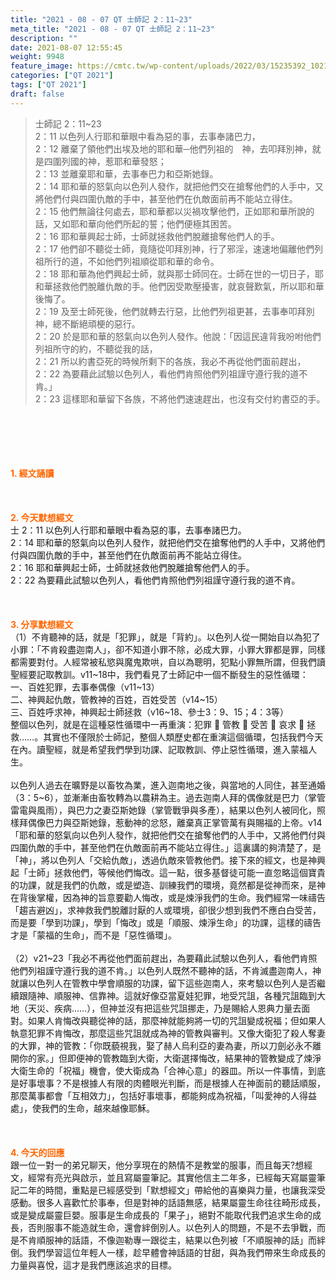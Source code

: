 ```yaml
---
title: "2021 - 08 - 07 QT 士師記 2：11~23"
meta_title: "2021 - 08 - 07 QT 士師記 2：11~23"
description: ""
date: 2021-08-07 12:55:45
weight: 9948
feature_image: https://cmtc.tw/wp-content/uploads/2022/03/15235392_10211799862337740_180693556567566654_o-1.webp
categories: ["QT 2021"]
tags: ["QT 2021"]
draft: false
---
```


<blockquote>士師記 2：11~23<br />
2：11 以色列人行耶和華眼中看為惡的事，去事奉諸巴力，<br />
2：12 離棄了領他們出埃及地的耶和華─他們列祖的　神，去叩拜別神，就是四圍列國的神，惹耶和華發怒；<br />
2：13 並離棄耶和華，去事奉巴力和亞斯她錄。<br />
2：14 耶和華的怒氣向以色列人發作，就把他們交在搶奪他們的人手中，又將他們付與四圍仇敵的手中，甚至他們在仇敵面前再不能站立得住。<br />
2：15 他們無論往何處去，耶和華都以災禍攻擊他們，正如耶和華所說的話，又如耶和華向他們所起的誓；他們便極其困苦。<br />
2：16 耶和華興起士師，士師就拯救他們脫離搶奪他們人的手。<br />
2：17 他們卻不聽從士師，竟隨從叩拜別神，行了邪淫，速速地偏離他們列祖所行的道，不如他們列祖順從耶和華的命令。<br />
2：18 耶和華為他們興起士師，就與那士師同在。士師在世的一切日子，耶和華拯救他們脫離仇敵的手。他們因受欺壓擾害，就哀聲歎氣，所以耶和華後悔了。<br />
2：19 及至士師死後，他們就轉去行惡，比他們列祖更甚，去事奉叩拜別神，總不斷絕頑梗的惡行。<br />
2：20 於是耶和華的怒氣向以色列人發作。他說：「因這民違背我吩咐他們列祖所守的約，不聽從我的話，<br />
2：21 所以約書亞死的時候所剩下的各族，我必不再從他們面前趕出，<br />
2：22 為要藉此試驗以色列人，看他們肯照他們列祖謹守遵行我的道不肯。」<br />
2：23 這樣耶和華留下各族，不將他們速速趕出，也沒有交付約書亞的手。</blockquote><br />
&nbsp;<br />
<br />
&nbsp;<br />
<br />
<span style="color: #ff6600;"><strong>1. </strong><strong>經文誦讀</strong></span><br />
<br />
<span style="color: #ff6600;"><strong> </strong></span><br />
<br />
<span style="color: #ff6600;"><strong>2. 今天默想</strong><strong>經文<br />
</strong></span>士 2：11 以色列人行耶和華眼中看為惡的事，去事奉諸巴力。<br />
2：14 耶和華的怒氣向以色列人發作，就把他們交在搶奪他們的人手中，又將他們付與四圍仇敵的手中，甚至他們在仇敵面前再不能站立得住。<br />
2：16 耶和華興起士師，士師就拯救他們脫離搶奪他們人的手。<br />
2：22 為要藉此試驗以色列人，看他們肯照他們列祖謹守遵行我的道不肯。<br />
<br />
&nbsp;<br />
<br />
<span style="color: #ff6600;"><strong>3. 分享默想經文<br />
</strong></span>（1）不肯聽神的話，就是「犯罪」，就是「背約」。以色列人從一開始自以為犯了小罪：「不肯殺盡迦南人」，卻不知道小罪不除，必成大罪，小罪大罪都是罪，同樣都需要對付。人經常被私慾與魔鬼欺哄，自以為聰明，犯點小罪無所謂，但我們讀聖經要記取教訓。v11~18中，我們看見了士師記中一個不斷發生的惡性循環：<br />
一、百姓犯罪，去事奉偶像（v11~13）<br />
二、神興起仇敵，管教神的百姓，百姓受苦（v14~15）<br />
三、百姓呼求神，神興起士師拯救（v16~18、參士3：9、15；4：3等）<br />
整個以色列，就是在這種惡性循環中一再重演：犯罪  管教  受苦  哀求  拯救……。其實也不僅限於士師記，整個人類歷史都在重演這個循環，包括我們今天在內。讀聖經，就是希望我們學到功課、記取教訓、停止惡性循環，進入蒙福人生。<br />
<br />
以色列人過去在曠野是以畜牧為業，進入迦南地之後，與當地的人同住，甚至通婚（3：5~6），並漸漸由畜牧轉為以農耕為主。過去迦南人拜的偶像就是巴力（掌管雷電與風雨），與巴力之妻亞斯她錄（掌管戰爭與多產），結果以色列人被同化，照樣拜偶像巴力與亞斯她錄，惹動神的忿怒，離棄真正掌管萬有與賜福的上帝。v14「耶和華的怒氣向以色列人發作，就把他們交在搶奪他們的人手中，又將他們付與四圍仇敵的手中，甚至他們在仇敵面前再不能站立得住。」這裏講的夠清楚了，是「神」，將以色列人「交給仇敵」，透過仇敵來管教他們。接下來的經文，也是神興起「士師」拯救他們，等候他們悔改。這一點，很多基督徒可能一直忽略這個寶貴的功課，就是我們的仇敵，或是塑造、訓練我們的環境，竟然都是從神而來，是神在背後掌權，因為神的旨意要勸人悔改，或是煉淨我們的生命。我們經常一味禱告「趨吉避凶」，求神救我們脫離討厭的人或環境，卻很少想到我們不應白白受苦，而是要「學到功課」，學到「悔改」或是「順服、煉淨生命」的功課，這樣的禱告才是「蒙福的生命」，而不是「惡性循環」。<br />
<br />
（2）v21~23「我必不再從他們面前趕出，為要藉此試驗以色列人，看他們肯照他們列祖謹守遵行我的道不肯。」以色列人既然不聽神的話，不肯滅盡迦南人，神就讓以色列人在管教中學會順服的功課，留下這些迦南人，來考驗以色列人是否繼續跟隨神、順服神、信靠神。這就好像亞當夏娃犯罪，地受咒詛，各種咒詛臨到大地（天災、疾病……），但神並沒有把這些咒詛挪走，乃是賜給人恩典力量去面對。如果人肯悔改與聽從神的話，那麼神就能夠將一切的咒詛變成祝福；但如果人執意犯罪不肯悔改，那麼這些咒詛就成為神的管教與審判。又像大衛犯了殺人奪妻的大罪，神的管教：「你既藐視我，娶了赫人烏利亞的妻為妻，所以刀劍必永不離開你的家。」但即便神的管教臨到大衛，大衛選擇悔改，結果神的管教變成了煉淨大衛生命的「祝福」機會，使大衛成為「合神心意」的器皿。所以一件事情，到底是好事壞事？不是根據人有限的肉體眼光判斷，而是根據人在神面前的聽話順服，那麼萬事都會「互相效力」，包括好事壞事，都能夠成為祝福，「叫愛神的人得益處」，使我們的生命，越來越像耶穌。<br />
<br />
&nbsp;<br />
<br />
<span style="color: #ff6600;"><strong>4. 今天的回應<br />
</strong></span>跟一位一對一的弟兄聊天，他分享現在的熱情不是教堂的服事，而且每天?想經文，經常有亮光與啟示，並且寫屬靈筆記。其實他信主二年多，已經每天寫屬靈筆記二年的時間，重點是已經感受到「默想經文」帶給他的喜樂與力量，也讓我深受感動。很多人喜歡忙於事奉，但是對神的話語無感，結果屬靈生命往往畸形成長，或是變成屬靈巨嬰。服事是生命成長的「果子」，絕對不能取代我們追求生命的成長，否則服事不能造就生命，還會絆倒別人。以色列人的問題，不是不去爭戰，而是不肯順服神的話語，不像迦勒專一跟從主，結果以色列被「不順服神的話」而絆倒。我們學習這位年輕人一樣，趁早體會神話語的甘甜，與為我們帶來生命成長的力量與喜悅，這才是我們應該追求的目標。
        